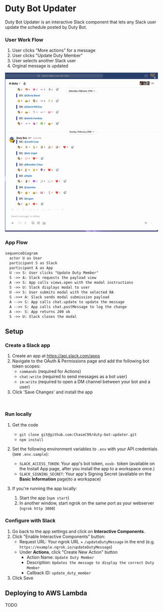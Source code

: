 # Duty Bot Updater
Duty Bot Updater is an interactive Slack component that lets any Slack user updat​e the schedule posted by Duty Bot.

### User Work Flow
1. User clicks "More actions" for a message
2. User clicks "Update Duty Member"
3. User selects another Slack user
4. Orginal message is updated  

![](screenshots/update_duty_message.gif)

### App Flow 
```mermaid
sequenceDiagram
  actor U as User
  participant S as Slack
  participant A as App
  U ->> S: User clicks "Update Duty Member"
  S ->> A: Slack requests the payload view
  A ->> S: App calls views.open with the modal instructions 
  S ->> U: Slack displays modal to user
  U ->> S: User submits modal with the selected RA
  S ->>+ A: Slack sends modal submission payload
  A -->> S: App calls chat.update to update the message
  A -->> S: App calls chat.postMessage to log the change
  A ->>- S: App returns 200 ok
  S ->> U: Slack closes the modal
```

## Setup

### Create a Slack app

1. Create an app at https://api.slack.com/apps
2. Navigate to the OAuth & Permissions page and add the following bot token scopes:
    * `commands` (required for Actions)
    * `chat:write` (required to send messages as a bot user)
    * `im:write` (required to open a DM channel between your bot and a user)
3. Click 'Save Changes' and install the app

​
### Run locally 
1. Get the code
    * `git clone git@github.com:ChaseC99/duty-bot-updater.git`
    * `npm install`

2. Set the following environment variables to `.env` with your API credentials (see `.env.sample`):
    * `SLACK_ACCESS_TOKEN`: Your app's bot token, `xoxb-` token (available on the Install App page, after you install the app to a workspace once.)
    * `SLACK_SIGNING_SECRET`: Your app's Signing Secret (available on the **Basic Information** page)to a workspace)  

3. If you're running the app locally:
    1. Start the app (`npm start`)
    1. In another window, start ngrok on the same port as your webserver (`ngrok http 3000`)
​

### Configure with Slack
1. Go back to the app settings and click on **Interactive Components**.
2. Click "Enable Interactive Components" button:
    * Request URL: Your ngrok URL + `/updateDutyMessage` in the end (e.g. `https://example.ngrok.io/updateDutyMessage`)
    * Under **Actions**, click "Create New Action" button
      * Action Name: `Update Duty Member`
      * Description: `Updates the message to display the correct Duty Member`
      * Callback ID: `update_duty_member`
3. Click Save
​

## Deploying to AWS Lambda  
TODO